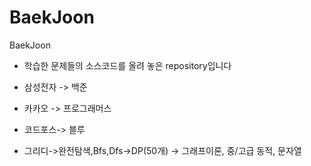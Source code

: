 # BaekJoon
BaekJoon

* 학습한 문제들의 소스코드를 올려 놓은 repository입니다




* 삼성전자 -> 백준
* 카카오 -> 프로그래머스
* 코드포스-> 블루


* 그리디->완전탐색,Bfs,Dfs->DP(50개) -> 그래프이론, 중/고급 동적, 문자열

